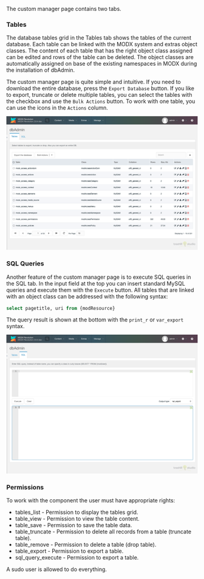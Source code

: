 The custom manager page contains two tabs.

### Tables

The database tables grid in the Tables tab shows the tables of the current
database. Each table can be linked with the MODX system and extras object
classes. The content of each table that has the right object class assigned can
be edited and rows of the table can be deleted. The object classes are
automatically assigned on base of the existing namespaces in MODX during the
installation of dbAdmin.

The custom manager page is quite simple and intuitive. If you need to download
the entire database, press the `Export Database` button. If you like to export,
truncate or delete multiple tables, you can select the tables with the checkbox
and use the `Bulk Actions` button. To work with one table, you can use the icons
in the `Actions` column.

![img/dbadmin_tables_tab.png](img/dbadmin_tables_tab.png)

### SQL Queries

Another feature of the custom manager page is to execute SQL queries in the SQL
tab. In the input field at the top you can insert standard MySQL queries and
execute them with the `Execute` button. All tables that are linked with an
object class can be addressed with the following syntax:

```sql
select pagetitle, uri from {modResource}
```

The query result is shown at the bottom with the `print_r` or `var_export` syntax.

![img/dbadmin_sql_tab.png](img/dbadmin_sql_tab.png)

### Permissions

To work with the component the user must have appropriate rights:

- tables_list - Permission to display the tables grid.
- table_view - Permission to view the table content.
- table_save - Permission to save the table data.
- table_truncate - Permission to delete all records from a table (truncate table).
- table_remove - Permission to delete a table (drop table).
- table_export - Permission to export a table.
- sql_query_execute - Permission to export a table.

A sudo user is allowed to do everything.
